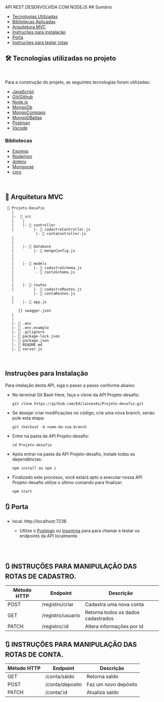 

 API REST DESENVOLVIDA COM NODEJS ## Sumário

- [Tecnologias Utilizadas](#tecnologias-utilizadas)
- [Bibliotecas Aplicadas](#bibliotecas-aplicadas)
- [Arquitetura MVC](#MVC)
- [Instruções para instalação](#instruções-instalação)
- [Porta](#porta)
- [Instruções para testar rotas](#instruções-para-rotas)



## 🛠️ Tecnologias utilizadas no projeto

<br>

Para a construção do projeto, as seguintes tecnologias foram utilizadas:

- [JavaScript](https://www.javascript.com/)
- [Git/Github](https://github.com/)
- [Node.js](https://nodejs.org/en/)
- [MongoDb](https://www.mongodb.com/)
- [MongoCompass](https://www.mongodb.com/pt-br/products/compass)
- [MongoDBatlas](https://www.mongodb.com/cloud/atlas)
- [Postman](https://www.postman.com/)
- [Vscode](https://code.visualstudio.com/)
 

### Bibliotecas 

- [Express](https://expressjs.com/pt-br/)
- [Nodemon](https://nodemon.io/)
- [dotenv](https://www.npmjs.com/package/dotenv)
- [Mongoose](https://mongoosejs.com/)
- [cors](https://www.npmjs.com/package/cors)


<br>

## 📁 Arquitetura MVC 

```
 📁 Projeto-Desafio
   |
   |-  📁 src
   |    |
   |    |- 📁 controller
   |         |- 📑 cadastroController.js
              |- 📑 contaController.js
   |     
   |
   |    |- 📁 database
   |         |- 📑 mongoConfig.js
   |
   |
   |    |- 📁 models
   |         |- 📑 cadastroSchema.js
   |          - 📑 contaSchema.js
   |         
   |
   |    |- 📁 routes
   |         |- 📑 cadastroRoutes.js 
             |- 📑 contaRoutes.js 
   |
   |    |- 📑 app.js

      {} swagger.json
   |
   |
   |- 📑 .env
   |- 📑 .env.example
   |- 📑 .gitignore
   |- 📑 package-lock.json
   |- 📑 package.json
   |- 📑 README.md
   |- 📑 server.js
```
<br>

## **Instruções para Instalação**

Para intalação desta API, siga o passo a passo conforme abaixo:


- No terminal Git Bash Here, faça o clone da API Projeto-desafio:

      git clone https://github.com/Edilainesds/Projeto-desafio.git

- Se desejar criar modificações no código, crie uma nova branch, senão pule esta etapa:

      git checkout -b nome-da-sua-branch

- Entre na pasta da API Projeto-desafio:

      cd Projeto-desafio

- Após entrar na pasta da API Projeto-desafio, instale todas as dependências: 

      npm install ou npm i

- Finalizado este processo, você estará apto a executar nossa API Projeto-desafio utilize o último comando para finalizar:

      npm start


## 🔃 Porta

* local: http://localhost:7238



    * Utilize o [Postman](https://www.postman.com/) ou [Insomnia](https://insomnia.rest/download/) para para chamar e testar os endpoints da API localmente.

<br>

<br>


## 🔃 INSTRUÇÕES PARA MANIPULAÇÃO  DAS ROTAS DE CADASTRO.

| Método HTTP  | Endpoint                | Descrição                            |
| ------------ | ----------------------- | ------------------------------------ |
| POST         | /registro/criar         | Cadastra uma nova conta              |
| GET          | /registro/usuario       | Retorna todos os dados cadastrados   |
| PATCH        | /registro/:id           | Altera informações por id            |


## 🔃 INSTRUÇÕES PARA MANIPULAÇÃO  DAS ROTAS DE CONTA.

| Método HTTP  | Endpoint                | Descrição                            |
| ------------ | ----------------------- | ------------------------------------ |
| GET          | /conta/saldo            | Retorna saldo                        |
| POST         | /conta/deposito         | Faz um novo depósito                 |
| PATCH        | /conta/:id              | Atualiza saldo    |




